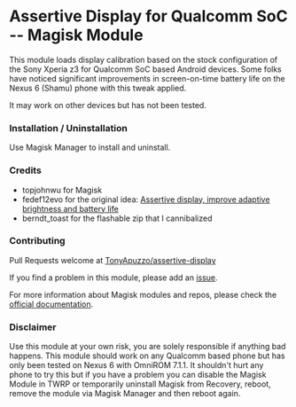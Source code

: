 # Assertive Display for Qualcomm SoC -- Magisk Module

This module loads display calibration based on the stock configuration of the Sony Xperia z3 for Qualcomm SoC based Android devices. Some folks have noticed significant improvements in screen-on-time battery life on the Nexus 6 (Shamu) phone with this tweak applied.

It may work on other devices but has not been tested.

### Installation / Uninstallation

Use Magisk Manager to install and uninstall.

### Credits

* topjohnwu for Magisk
* fedef12evo for the original idea: [Assertive display, improve adaptive brightness and battery life](https://forum.xda-developers.com/nexus-6/general/battery-tweaks-t3210546)
* berndt_toast for the flashable zip that I cannibalized

### Contributing

Pull Requests welcome at [TonyApuzzo/assertive-display](https://github.com/TonyApuzzo/assertive-display)

If you find a problem in this module, please add an [issue](https://github.com/TonyApuzzo/assertive-display/issues).

For more information about Magisk modules and repos, please check the [official documentation](https://github.com/topjohnwu/Magisk/blob/master/docs/module_repo.md).

### Disclaimer

Use this module at your own risk, you are solely responsible if anything bad happens. This module should work on any Qualcomm based phone but has only been tested on Nexus 6 with OmniROM 7.1.1. It shouldn't hurt any phone to try this but if you have a problem you can disable the Magisk Module in TWRP or temporarily uninstall Magisk from Recovery, reboot, remove the module via Magisk Manager and then reboot again.
